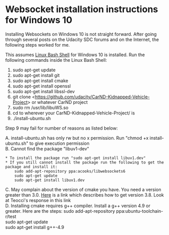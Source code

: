 # Websocket installation instructions for Windows 10

Installing Websockets on Windows 10 is not straight forward. After going through several posts on the Udacity SDC forums and on the Internet, the following steps worked for me.

This assumes [Linux Bash Shell](https://www.howtogeek.com/249966/how-to-install-and-use-the-linux-bash-shell-on-windows-10/) for Windows 10 is installed. Run the following commands inside the Linux Bash Shell:
1. sudo apt-get update
2. sudo apt-get install git
3. sudo apt-get install cmake
4. sudo apt-get install openssl
5. sudo apt-get install libssl-dev
6. git clone <<https://github.com/udacity/CarND-Kidnapped-Vehicle-Project>> or whatever CarND project
7. sudo rm /usr/lib/libuWS.so 
8. cd to wherever your CarND-Kidnapped-Vehicle-Project/ is
9. ./install-ubuntu.sh

Step 9 may fail for number of reasons as listed below:

A. install-ubuntu.sh has only rw but no x permission. Run "chmod +x install-ubuntu.sh" to give execution permission  
B. Cannot find the package "libuv1-dev"

	* To install the package run "sudo apt-get install libuv1.dev"
	* If you still cannot install the package run the following to get the package and install it:  
		sudo add-apt-repository ppa:acooks/libwebsockets6  
		sudo apt-get update  
		sudo apt-get install libuv1.dev	  	
C. May complain about the version of cmake you have. You need a version greater than 3.0. [Here](https://askubuntu.com/questions/355565/how-to-install-latest-cmake-version-in-linux-ubuntu-from-command-line) is a link which describes how to get version 3.8. Look at Teocci's response in this link  
D. Installing cmake requires g++ compiler. Install a g++ version 4.9 or greater. Here are the steps:
	sudo add-apt-repository ppa:ubuntu-toolchain-r/test  
	sudo apt-get update  
	sudo apt-get install g++-4.9  
